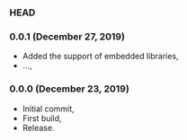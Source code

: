 ### HEAD

### 0.0.1 (December 27, 2019)

  * Added the support of embedded libraries,
  * ...,


### 0.0.0 (December 23, 2019)

  * Initial commit,
  * First build,
  * Release.

